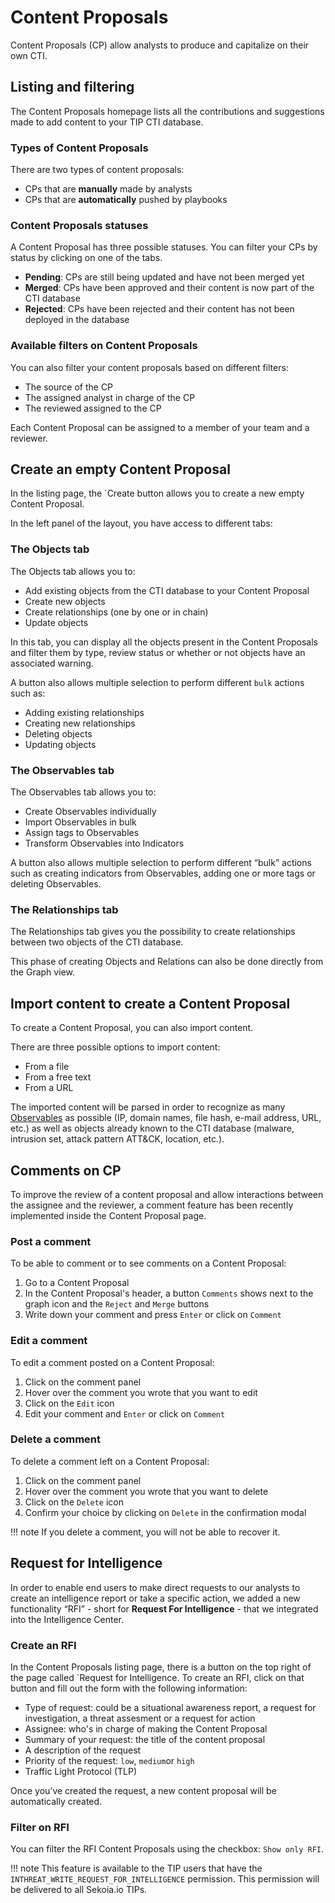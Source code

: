# Content Proposals

Content Proposals (CP) allow analysts to produce and capitalize on their own CTI.

## Listing and filtering

The Content Proposals homepage lists all the contributions and suggestions made to add content to your TIP CTI database.

### Types of Content Proposals

There are two types of content proposals:

- CPs that are **manually** made by analysts
- CPs that are **automatically** pushed by playbooks

### Content Proposals statuses

A Content Proposal has three possible statuses. You can filter your CPs by status by clicking on one of the tabs.

- **Pending**: CPs are still being updated and have not been merged yet
- **Merged**: CPs have been approved and their content is now part of the CTI database
- **Rejected**: CPs have been rejected and their content has not been deployed in the database

### Available filters on Content Proposals

You can also filter your content proposals based on different filters:

- The source of the CP
- The assigned analyst in charge of the CP
- The reviewed assigned to the CP

Each Content Proposal can be assigned to a member of your team and a reviewer.

## Create an empty Content Proposal

In the listing page, the `Create button allows you to create a new empty Content Proposal.

In the left panel of the layout, you have access to different tabs:

### The Objects tab

The Objects tab allows you to:

- Add existing objects from the CTI database to your Content Proposal
- Create new objects
- Create relationships (one by one or in chain)
- Update objects

In this tab, you can display all the objects present in the Content Proposals and filter them by type, review status or whether or not objects have an associated warning.

A button also allows multiple selection to perform different `bulk` actions such as: 

- Adding existing relationships
- Creating new relationships
- Deleting objects
- Updating objects

### The Observables tab

The Observables tab allows you to:

- Create Observables individually
- Import Observables in bulk
- Assign tags to Observables
- Transform Observables into Indicators

A button also allows multiple selection to perform different “bulk” actions such as creating indicators from Observables, adding one or more tags or deleting Observables.

### The Relationships tab

The Relationships tab gives you the possibility to create relationships between two objects of the CTI database.

This phase of creating Objects and Relations can also be done directly from the Graph view.

## Import content to create a Content Proposal

To create a Content Proposal, you can also import content.

There are three possible options to import content:

- From a file
- From a free text
- From a URL

The imported content will be parsed in order to recognize as many [Observables](https://docs.sekoia.io/tip/features/consume/observables/) as possible (IP, domain names, file hash, e-mail address, URL, etc.) as well as objects already known to the CTI database (malware, intrusion set, attack pattern ATT&CK, location, etc.).

## Comments on CP

To improve the review of a content proposal and allow interactions between the assignee and the reviewer, a comment feature has been recently implemented inside the Content Proposal page.

### Post a comment
To be able to comment or to see comments on a Content Proposal: 

1. Go to a Content Proposal
2. In the Content Proposal's header, a button `Comments` shows next to the graph icon and the `Reject` and `Merge` buttons
3. Write down your comment and press `Enter` or click on `Comment`

### Edit a comment
To edit a comment posted on a Content Proposal: 

1. Click on the comment panel
2. Hover over the comment you wrote that you want to edit
3. Click on the `Edit` icon
4. Edit your comment and `Enter` or click on `Comment`

### Delete a comment
To delete a comment left on a Content Proposal: 

1. Click on the comment panel
2. Hover over the comment you wrote that you want to delete
3. Click on the `Delete` icon
4. Confirm your choice by clicking on `Delete` in the confirmation modal

!!! note
    If you delete a comment, you will not be able to recover it.

## Request for Intelligence

In order to enable end users to make direct requests to our analysts to create an intelligence report or take a specific action, we added a new functionality “RFI” - short for **Request For Intelligence** - that we integrated into the Intelligence Center.

### Create an RFI

In the Content Proposals listing page, there is a button on the top right of the page called `Request for Intelligence.
To create an RFI, click on that button and fill out the form with the following information:

- Type of request: could be a situational awareness report, a request for investigation, a threat assesment or a request for action
- Assignee: who's in charge of making the Content Proposal
- Summary of your request: the title of the content proposal
- A description of the request
- Priority of the request: `low`, `medium`or `high`
- Traffic Light Protocol (TLP)

Once you’ve created the request, a new content proposal will be automatically created.

### Filter on RFI
You can filter the RFI Content Proposals using the checkbox: `Show only RFI`.

!!! note
    This feature is available to the TIP users that have the `INTHREAT_WRITE_REQUEST_FOR_INTELLIGENCE` permission. This permission will be delivered to all Sekoia.io TIPs. 
